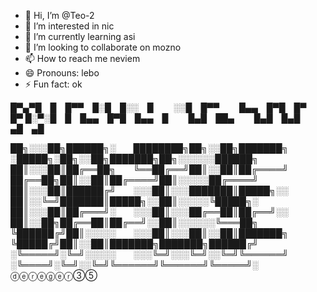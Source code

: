- 👋 Hi, I’m @Teo-2
- 👀 I’m interested in nic
- 🌱 I’m currently learning asi
- 💞️ I’m looking to collaborate on mozno
- 📫 How to reach me neviem
- 😄 Pronouns: lebo
- ⚡ Fun fact: ok

█▀▄▀█ █ █▀▀ █░█ █░░ █   ░░█ █▀▀   █▄▄ █▀█ █▀ █▀
█░▀░█ █ █▄▄ █▀█ █▄▄ █   █▄█ ██▄   █▄█ █▄█ ▄█ ▄█

██╗░░░██╗██████╗░  ████████╗██╗░░██╗███████╗  ░█████╗░██╗░░██╗███████╗██╗░░░░░░██████╗
██║░░░██║██╔══██╗  ╚══██╔══╝██║░░██║██╔════╝  ██╔══██╗██║░░██║██╔════╝██║░░░░░██╔════╝
██║░░░██║██████╔╝  ░░░██║░░░███████║█████╗░░  ██║░░╚═╝███████║█████╗░░██║░░░░░╚█████╗░
██║░░░██║██╔═══╝░  ░░░██║░░░██╔══██║██╔══╝░░  ██║░░██╗██╔══██║██╔══╝░░██║░░░░░░╚═══██╗
╚██████╔╝██║░░░░░  ░░░██║░░░██║░░██║███████╗  ╚█████╔╝██║░░██║███████╗███████╗██████╔╝
░╚═════╝░╚═╝░░░░░  ░░░╚═╝░░░╚═╝░░╚═╝╚══════╝  ░╚════╝░╚═╝░░╚═╝╚══════╝╚══════╝╚═════╝░
ⓓⓔⓡⓔⓖⓔⓡ③⑤
